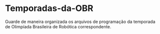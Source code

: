 # Temporadas-da-OBR
Guarde de maneira organizada os arquivos de programação da temporada de Olimpíada Brasileira de Robótica correspondente.
